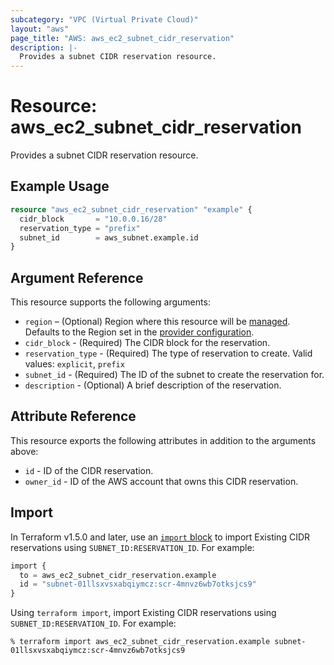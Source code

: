 ```yaml
---
subcategory: "VPC (Virtual Private Cloud)"
layout: "aws"
page_title: "AWS: aws_ec2_subnet_cidr_reservation"
description: |-
  Provides a subnet CIDR reservation resource.
---
```


# Resource: aws_ec2_subnet_cidr_reservation

Provides a subnet CIDR reservation resource.

## Example Usage

```terraform
resource "aws_ec2_subnet_cidr_reservation" "example" {
  cidr_block       = "10.0.0.16/28"
  reservation_type = "prefix"
  subnet_id        = aws_subnet.example.id
}
```

## Argument Reference

This resource supports the following arguments:

* `region` – (Optional) Region where this resource will be [managed](https://docs.aws.amazon.com/general/latest/gr/rande.html#regional-endpoints). Defaults to the Region set in the [provider configuration](https://registry.terraform.io/providers/hashicorp/aws/latest/docs#aws-configuration-reference).
* `cidr_block` - (Required) The CIDR block for the reservation.
* `reservation_type` - (Required) The type of reservation to create. Valid values: `explicit`, `prefix`
* `subnet_id` - (Required) The ID of the subnet to create the reservation for.
* `description` - (Optional) A brief description of the reservation.

## Attribute Reference

This resource exports the following attributes in addition to the arguments above:

* `id` - ID of the CIDR reservation.
* `owner_id` - ID of the AWS account that owns this CIDR reservation.

## Import

In Terraform v1.5.0 and later, use an [`import` block](https://developer.hashicorp.com/terraform/language/import) to import Existing CIDR reservations using `SUBNET_ID:RESERVATION_ID`. For example:

```terraform
import {
  to = aws_ec2_subnet_cidr_reservation.example
  id = "subnet-01llsxvsxabqiymcz:scr-4mnvz6wb7otksjcs9"
}
```

Using `terraform import`, import Existing CIDR reservations using `SUBNET_ID:RESERVATION_ID`. For example:

```console
% terraform import aws_ec2_subnet_cidr_reservation.example subnet-01llsxvsxabqiymcz:scr-4mnvz6wb7otksjcs9
```
